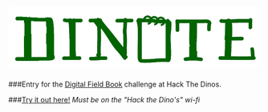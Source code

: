 # ![Logo](./assets/logo-green.png?raw=true "DINOTE")

###Entry for the [Digital Field Book](https://github.com/amnh/HacktheDinos/wiki/Digital-Field-Book) challenge at Hack The Dinos.

###[Try it out here!](http://10.20.65.3:3000/) *Must be on the "Hack the Dino's" wi-fi*
